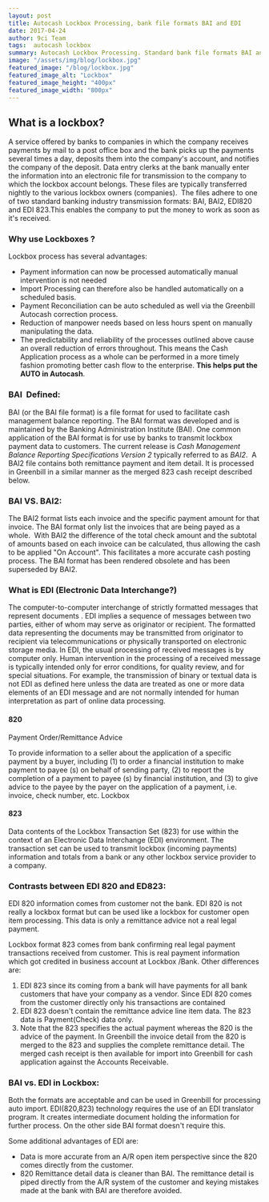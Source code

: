 ```yaml
---
layout: post
title: Autocash Lockbox Processing, bank file formats BAI and EDI 
date: 2017-04-24
author: 9ci Team
tags:  autocash lockbox
summary: Autocash Lockbox Processing. Standard bank file formats BAI and BAI2, difference between EDI820 and EDI823
image: "/assets/img/blog/lockbox.jpg"
featured_image: "/blog/lockbox.jpg"
featured_image_alt: "Lockbox"
featured_image_height: "400px"
featured_image_width: "800px"
---
```

## What is a lockbox?

A service offered by banks to companies in which the company receives payments by mail to a post office box and the bank picks up the payments several times a day, deposits them into the company's account, and notifies the company of the deposit. Data entry clerks at the bank manually enter the information into an electronic file for transmission to the company to which the lockbox account belongs. These files are typically transferred nightly to the various lockbox owners (companies).  The files adhere to one of two standard banking industry transmission formats: BAI, BAI2, EDI820 and EDI 823.This enables the company to put the money to work as soon as it's received.

### Why use Lockboxes ?

Lockbox process has several advantages:

- Payment information can now be processed automatically manual intervention is not needed
- Import Processing can therefore also be handled automatically on a scheduled basis.
- Payment Reconciliation can be auto scheduled as well via the Greenbill Autocash correction process.
- Reduction of manpower needs based on less hours spent on manually manipulating the data.
- The predictability and reliability of the processes outlined above cause an overall reduction of errors throughout. This means the Cash Application process as a whole can be performed in a more timely fashion promoting better cash flow to the enterprise. __This helps put the AUTO in Autocash__.


### BAI  Defined:

BAI (or the BAI file format) is a file format for used to facilitate cash management balance reporting. The BAI format was developed and is maintained by the Banking Administration Institute (BAI). One common application of the BAI format is for use by banks to transmit lockbox payment data to customers. The current release is _Cash Management Balance Reporting Specifications Version 2_ typically referred to as _BAI2_.  A BAI2 file contains both remittance payment and item detail. It is processed in Greenbill in a similar manner as the merged 823 cash receipt described below.

### BAI VS. BAI2:

The BAI2 format lists each invoice and the specific payment amount for that invoice. The BAI format only list the invoices that are being payed as a whole.  With BAI2 the difference of the total check amount and the subtotal of amounts based on each invoice can be calculated, thus allowing the cash to be applied "On Account". This facilitates a more accurate cash posting process. The BAI format has been rendered obsolete and has been superseded by BAI2.

### What is EDI (Electronic Data Interchange?)

The computer-to-computer interchange of strictly formatted messages that represent documents . EDI implies a sequence of messages between two parties, either of whom may serve as originator or recipient. The formatted data representing the documents may be transmitted from originator to recipient via telecommunications or physically transported on electronic storage media. In EDI, the usual processing of received messages is by computer only. Human intervention in the processing of a received message is typically intended only for error conditions, for quality review, and for special situations. For example, the transmission of binary or textual data is not EDI as defined here unless the data are treated as one or more data elements of an EDI message and are not normally intended for human interpretation as part of online data processing.

#### 820

Payment Order/Remittance Advice

To provide information to a seller about the application of a specific payment by a buyer, including (1) to order a financial institution to make payment to payee (s) on behalf of sending party, (2) to report the completion of a payment to payee (s) by financial institution, and (3) to give advice to the payee by the payer on the application of a payment, i.e. invoice, check number, etc. Lockbox

#### 823

Data contents of the Lockbox Transaction Set (823) for use within the context of an Electronic Data Interchange (EDI) environment. The transaction set can be used to transmit lockbox (incoming payments) information and totals from a bank or any other lockbox service provider to a company.

### Contrasts between EDI 820 and ED823:

EDI 820 information comes from customer not the bank. EDI 820 is not really a lockbox format but can be used like a lockbox for customer open item processing. This data is only a remittance advice not a real legal payment.

Lockbox format 823 comes from bank confirming real legal payment transactions received from customer. This is real payment information which got credited in business account at Lockbox /Bank. Other differences are:

1. EDI 823 since its coming from a bank will have payments for all bank customers that have your company as a vendor. Since EDI 820 comes from the customer directly only his transactions are contained
2. EDI 823 doesn't contain the remittance advice line item data. The 823 data is Payment(Check) data only.
3. Note that the 823 specifies the actual payment whereas the 820 is the advice of the payment. In Greenbill the invoice detail from the 820 is merged to the 823 and supplies the complete remittance detail. The merged cash receipt is then available for import into Greenbill for cash application against the Accounts Receivable.

### BAI vs. EDI in Lockbox:

Both the formats are acceptable and can be used in Greenbill for processing auto import. EDI(820,823) technology requires the use of an EDI translator program. It creates intermediate document holding the information for further process. On the other side BAI format doesn't require this.

Some additional advantages of EDI are:

- Data is more accurate from an A/R open item perspective since the 820 comes directly from the customer.
- 820 Remittance detail data is cleaner than BAI. The remittance detail is piped directly from the A/R system of the customer and keying mistakes made at the bank with BAI are therefore avoided.
